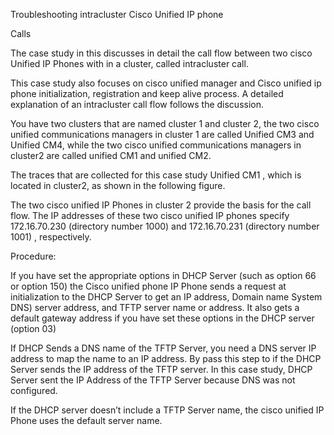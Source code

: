Troubleshooting intracluster Cisco Unified IP phone

Calls 

The case study in this discusses in detail the call flow between two cisco Unified IP Phones with in a cluster, called intracluster call.

This case study also focuses on cisco unified manager and Cisco unified ip phone initialization, registration and keep alive process. A detailed explanation of an intracluster call flow follows the discussion.

You have two clusters that are named cluster 1 and cluster 2, the two cisco unified communications managers in cluster 1 are called Unified CM3 and Unified CM4, while the two cisco unified communications managers in cluster2 are called unified CM1 and unified CM2.

The traces that are collected for this case study Unified CM1 , which is located in cluster2, as shown in the following figure.

The two cisco unified IP Phones in cluster 2 provide the basis for the call flow. The IP addresses of these two cisco unified IP phones specify 172.16.70.230 (directory number 1000) and 172.16.70.231 (directory number 1001) , respectively.



Procedure:

If you have set the appropriate options in DHCP Server (such as option 66 or option 150) the Cisco unified phone IP Phone sends a request at initialization to the DHCP Server to get an IP address, Domain name System DNS) server address, and TFTP server name or address.  It also gets a default gateway address if you have set these options in the DHCP server  (option 03) 

If DHCP Sends a DNS name of the TFTP Server, you need a DNS server IP address to map the name to an IP address. By pass this step to if the DHCP Server sends the IP address of the TFTP server. In this case study, DHCP Server sent the IP Address of the TFTP Server because DNS was not configured.

If the DHCP server doesn’t include a TFTP Server name, the cisco unified IP Phone uses the default server name.


